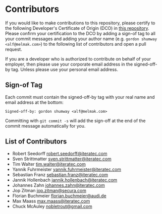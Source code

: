 <!--
SPDX-FileCopyrightText: 2021 iteratec GmbH

SPDX-License-Identifier: Apache-2.0
-->

# Contributors

If you would like to make contributions to this repository, please certify to the following Developer's Certificate of Origin (DCO) in [this repository](DCO). Please confirm your certification to the DCO by adding a sign-of tag to all your commit messages and adding your author name (e.g. `gordon shumway <alf@melmak.com>`) to the following list of contributors and open a pull request.

If you are a developer who is authorized to contribute on behalf of your employer, then please use your corporate email address in the signed-off-by tag. Unless please use your personal email address.

## Sign-of Tag

Each commit must contain the signed-off-by tag with your real name and email address at the bottom:

```text
Signed-off-by: gordon shumway <alf@melmak.com>
```

Committing with `git commit -s` will add the sign-off at the end of the commit message automatically for you.

## List of Contributors

- Robert Seedorff <robert.seedorff@iteratec.com>
- Sven Strittmatter <sven.strittmatter@iteratec.com>
- Tim Walter <tim.walter@iteratec.com>
- Yannik Fuhrmeister <yannik.fuhrmeister@iteratec.com>
- Sebastian Franz <sebastian.franz@iteratec.com>
- Jannik Hollenbach <jannik.hollenbach@iteratec.com>
- Johannes Zahn <johannes.zahn@iteratec.com>
- Jop Zitman <jop.zitman@secura.com>
- Florian Buchmeier <florian.buchmeier@audi.de>
- Max Maass <max.maass@iteratec.com>
- Chuck McAuley <nobletrout@gmail.com>
